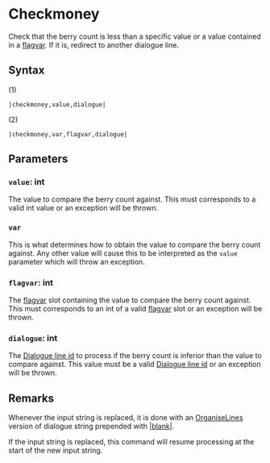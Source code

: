 # Checkmoney

Check that the berry count is less than a specific value or a value contained in a [flagvar](../../Flags%20arrays/flagvar.md). If it is, redirect to another dialogue line.

## Syntax

(1)

````
|checkmoney,value,dialogue|
````

(2)

````
|checkmoney,var,flagvar,dialogue|
````

## Parameters

### `value`:  int

The value to compare the berry count against. This must corresponds to a valid int value or an exception will be thrown.

### `var`

This is what determines how to obtain the value to compare the berry count against. Any other value will cause this to be interpreted as the `value` parameter which will throw an exception.

### `flagvar`: int

The [flagvar](../../Flags%20arrays/flagvar.md) slot containing the value to compare the berry count against. This must corresponds to an int of a valid [flagvar](../../Flags%20arrays/flagvar.md) slot or an exception will be thrown.

### `dialogue`: int

The [Dialogue line id](../Common%20commands%20id%20schemes/Dialogue%20line%20id.md) to process if the berry count is inferior than the value to compare against. This value must be a valid [Dialogue line id](../Common%20commands%20id%20schemes/Dialogue%20line%20id.md) or an exception will be thrown.

## Remarks

Whenever the input string is replaced, it is done with an [OrganiseLines](../Related%20Systems/Automatic%20Line%20Breaks/OrganiseLines.md) version of dialogue string prepended with |[blank](Blank.md)\|.

If the input string is replaced, this command will resume processing at the start of the new input string.
